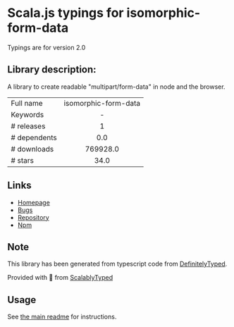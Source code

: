 
# Scala.js typings for isomorphic-form-data

Typings are for version 2.0

## Library description:
A library to create readable "multipart/form-data" in node and the browser.

|                    |                 |
| ------------------ | :-------------: |
| Full name          | isomorphic-form-data |
| Keywords           | - |
| # releases         | 1 |
| # dependents       | 0.0 |
| # downloads        | 769928.0 |
| # stars            | 34.0 |

## Links
- [Homepage](https://github.com/form-data/isomorphic-form-data#readme)
- [Bugs](https://github.com/form-data/isomorphic-form-data/issues)
- [Repository](https://github.com/form-data/isomorphic-form-data)
- [Npm](https://www.npmjs.com/package/isomorphic-form-data)
    


## Note
This library has been generated from typescript code from [DefinitelyTyped](https://definitelytyped.org).

Provided with :purple_heart: from [ScalablyTyped](https://github.com/oyvindberg/ScalablyTyped)

## Usage
See [the main readme](../../readme.md) for instructions.


